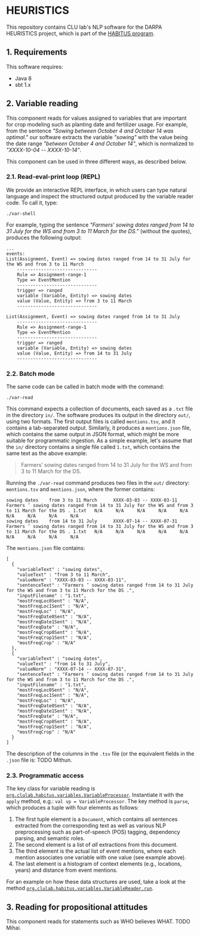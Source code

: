 # HEURISTICS

This repository contains CLU lab's NLP software for the DARPA HEURISTICS project, which is part of the [HABITUS program](https://www.darpa.mil/program/habitus).

## 1. Requirements

This software requires:
- Java 8 
- sbt 1.x

## 2. Variable reading

This component reads for values assigned to variables that are important for crop modeling such as planting date and fertilizer usage. For example, from the sentence *"Sowing between October 4 and October 14 was optimal."* our software extracts the variable *"sowing"* with the value being the date range *"between October 4 and October 14"*, which is normalized to *"XXXX-10-04 -- XXXX-10-14"*. 

This component can be used in three different ways, as described below.

### 2.1. Read-eval-print loop (REPL)

We provide an interactive REPL interface, in which users can type natural language and inspect the structured output produced by the variable reader code. To call it, type:

```
./var-shell
```

For example, typing the sentence *"Farmers’ sowing dates ranged from 14 to 31 July for the WS and from 3 to 11 March for the DS."* (without the quotes), produces the following output:

```
...
events:
List(Assignment, Event) => sowing dates ranged from 14 to 31 July for the WS and from 3 to 11 March
	------------------------------
	Rule => Assignment-range-1
	Type => EventMention
	------------------------------
	trigger => ranged
	variable (Variable, Entity) => sowing dates
	value (Value, Entity) => from 3 to 11 March
	------------------------------

List(Assignment, Event) => sowing dates ranged from 14 to 31 July
	------------------------------
	Rule => Assignment-range-1
	Type => EventMention
	------------------------------
	trigger => ranged
	variable (Variable, Entity) => sowing dates
	value (Value, Entity) => from 14 to 31 July
	------------------------------
```

### 2.2. Batch mode

The same code can be called in batch mode with the command:

```
./var-read
```

This command expects a collection of documents, each saved as a `.txt` file in the directory `in/`. The software produces its output in the directory `out/`, using two formats. The first output files is called `mentions.tsv`, and it contains a tab-separated output. Similarly, it produces a `mentions.json` file, which contains the same output in JSON format, which might be more suitable for programmatic ingestion. As a simple example, let's assume that the `in/` directory contains a single file called `1.txt`, which contains the same text as the above example:

> Farmers’ sowing dates ranged from 14 to 31 July for the WS and from 3 to 11 March for the DS.

Running the `./var-read` command produces two files in the `out/` directory: `mentions.tsv` and `mentions.json`, where the former contains:

```
sowing dates    from 3 to 11 March      XXXX-03-03 -- XXXX-03-11        Farmers ’ sowing dates ranged from 14 to 31 July for the WS and from 3 to 11 March for the DS . 1.txt   N/A     N/A     N/A     N/A     N/A     N/A     N/A     N/A     N/A
sowing dates    from 14 to 31 July      XXXX-07-14 -- XXXX-07-31        Farmers ’ sowing dates ranged from 14 to 31 July for the WS and from 3 to 11 March for the DS . 1.txt   N/A     N/A     N/A     N/A     N/A     N/A     N/A     N/A     N/A
```

The `mentions.json` file contains:

```
[
  {
    "variableText" : "sowing dates",
    "valueText" : "from 3 to 11 March",
    "valueNorm" : "XXXX-03-03 -- XXXX-03-11",
    "sentenceText" : "Farmers ’ sowing dates ranged from 14 to 31 July for the WS and from 3 to 11 March for the DS .",
    "inputFilename" : "1.txt",
    "mostFreqLoc0Sent" : "N/A",
    "mostFreqLoc1Sent" : "N/A",
    "mostFreqLoc" : "N/A",
    "mostFreqDate0Sent" : "N/A",
    "mostFreqDate1Sent" : "N/A",
    "mostFreqDate" : "N/A",
    "mostFreqCrop0Sent" : "N/A",
    "mostFreqCrop1Sent" : "N/A",
    "mostFreqCrop" : "N/A"
  },
  {
    "variableText" : "sowing dates",
    "valueText" : "from 14 to 31 July",
    "valueNorm" : "XXXX-07-14 -- XXXX-07-31",
    "sentenceText" : "Farmers ’ sowing dates ranged from 14 to 31 July for the WS and from 3 to 11 March for the DS .",
    "inputFilename" : "1.txt",
    "mostFreqLoc0Sent" : "N/A",
    "mostFreqLoc1Sent" : "N/A",
    "mostFreqLoc" : "N/A",
    "mostFreqDate0Sent" : "N/A",
    "mostFreqDate1Sent" : "N/A",
    "mostFreqDate" : "N/A",
    "mostFreqCrop0Sent" : "N/A",
    "mostFreqCrop1Sent" : "N/A",
    "mostFreqCrop" : "N/A"
  }
]
```

The description of the columns in the `.tsv` file (or the equivalent fields in the `.json` file is:
TODO Mithun.

### 2.3. Programmatic access

The key class for variable reading is [`org.clulab.habitus.variables.VariableProcessor`](https://github.com/clulab/habitus/blob/main/src/main/scala/org/clulab/habitus/variables/VariableProcessor.scala).
Instantiate it with the `apply` method, e.g.: `val vp = VariableProcessor`. The key method is `parse`, which produces a tuple with four elements as follows:

1. The first tuple element is a `Document`, which contains all sentences extracted from the corresponding text as well as various NLP preprocessing such as part-of-speech (POS) tagging, dependency parsing, and semantic roles.
2. The second element is a list of *all* extractions from this document.
3. The third element is the actual list of event mentions, where each mention associates one variable with one value (see example above).
4. The last element is a histogram of context elements (e.g., locations, years) and distance from event mentions.

For an example on how these data structures are used, take a look at the method [`org.clulab.habitus.variables.VariableReader.run`](https://github.com/clulab/habitus/blob/main/src/main/scala/org/clulab/habitus/variables/VariableReader.scala#L25).

## 3. Reading for propositional attitudes

This component reads for statements such as WHO believes WHAT. TODO Mihai.
